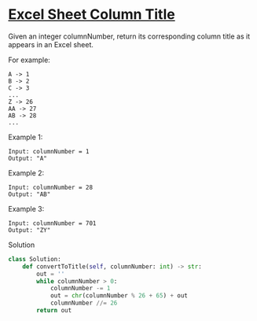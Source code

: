 # [Excel Sheet Column Title](https://leetcode.com/problems/excel-sheet-column-title/description/)

Given an integer columnNumber, return its corresponding column title as it appears in an Excel sheet.

For example:
```
A -> 1
B -> 2
C -> 3
...
Z -> 26
AA -> 27
AB -> 28 
...
```

Example 1:
```
Input: columnNumber = 1
Output: "A"
```
Example 2:
```
Input: columnNumber = 28
Output: "AB"
```
Example 3:
```
Input: columnNumber = 701
Output: "ZY"
```
Solution
```python
class Solution:
    def convertToTitle(self, columnNumber: int) -> str:
        out = ''
        while columnNumber > 0:
            columnNumber -= 1
            out = chr(columnNumber % 26 + 65) + out
            columnNumber //= 26
        return out
```